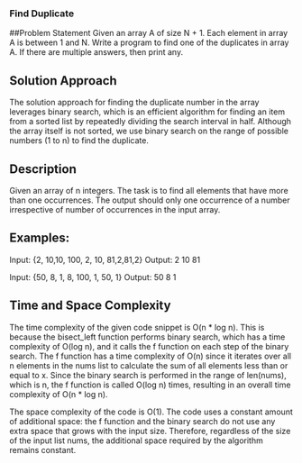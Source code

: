 ### Find Duplicate

##Problem Statement
Given an array A of size N + 1. Each element in array A is between 1 and N. Write a program to find one of the duplicates in array A. If there are multiple answers, then print any.

## Solution Approach
The solution approach for finding the duplicate number in the array leverages binary search, which is an efficient algorithm for finding an item from a sorted list by repeatedly dividing the search interval in half. Although the array itself is not sorted, we use binary search on the range of possible numbers (1 to n) to find the duplicate.

## Description
Given an array of n integers. The task is to find all elements that have more than one occurrences. The output should only one occurrence of a number irrespective of number of occurrences in the input array.


## Examples: 

Input: {2, 10,10, 100, 2, 10, 81,2,81,2}
Output: 2 10 81


Input: {50, 8, 1, 8, 100, 1, 50, 1}
Output: 50 8 1

## Time and Space Complexity
The time complexity of the given code snippet is O(n * log n). This is because the bisect_left function performs binary search, which has a time complexity of O(log n), and it calls the f function on each step of the binary search. The f function has a time complexity of O(n) since it iterates over all n elements in the nums list to calculate the sum of all elements less than or equal to x. Since the binary search is performed in the range of len(nums), which is n, the f function is called O(log n) times, resulting in an overall time complexity of O(n * log n).

The space complexity of the code is O(1). The code uses a constant amount of additional space: the f function and the binary search do not use any extra space that grows with the input size. Therefore, regardless of the size of the input list nums, the additional space required by the algorithm remains constant.